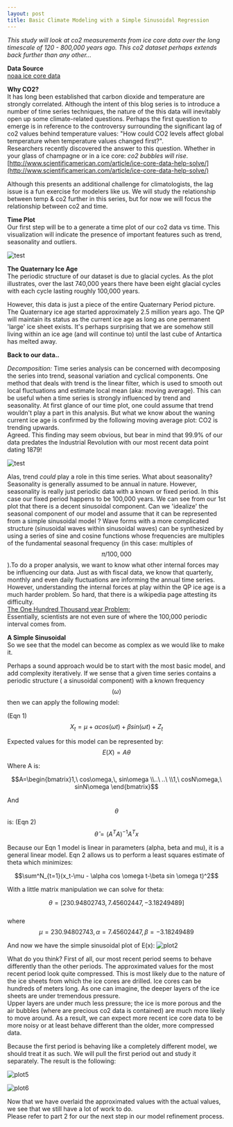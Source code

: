 ```yaml
---
layout: post    
title: Basic Climate Modeling with a Simple Sinusoidal Regression
---
```


*This study will look at co2 measurements from ice core data over the long timescale of 120 - 800,000 years ago.  This co2 dataset perhaps extends back further than any other...*

**Data Source**  
[noaa ice core data](https://www.ncdc.noaa.gov/cdo/f?p=519:1:::::P1_STUDY_ID:15076)

**Why CO2?**  
It has long been established that carbon dioxide and temperature are strongly correlated.  Although the intent of this blog series is to introduce a number of time series techniques, the nature of the this data will inevitably open up some climate-related questions.
Perhaps the first question to emerge is in reference to the controversy surrounding the significant lag of co2 values behind temperature values:  "How could CO2 levels affect global temperature when temperature values changed first?".   
Researchers recently discovered the answer to this question.  Whether in your glass of champagne or in a ice core: *co2 bubbles will rise*.
[http://www.scientificamerican.com/article/ice-core-data-help-solve/](http://www.scientificamerican.com/article/ice-core-data-help-solve/)

Although this presents an additional challenge for climatologists, the lag issue is a fun exercise for modelers like us.
We will study the relationship between temp & co2 further in this series, but for now we will focus the relationship between co2 and time.

**Time Plot**  
Our first step will be to a generate a time plot of our co2 data vs time.
This visualization will indicate the presence of important features such as trend, seasonality and outliers.

![test](https://github.com/julialintern/julialintern.github.io/raw/master/images/Plot_1.png)

**The Quaternary Ice Age**  
The periodic structure of our dataset is due to glacial cycles.  As the plot illustrates, over the last 740,000 years there have
been eight glacial cycles with each cycle lasting roughly 100,000 years.  

However, this data is just a piece of the entire Quaternary Period picture.  The Quaternary ice age started approximately 2.5 million years ago.  The QP will maintain its status as the current ice age as long as one permanent 'large' ice sheet exists.   It's perhaps surprising that we are somehow still living within an ice age (and will continue to) until the last cube of Antartica has melted away.

**Back to our data..**    

*Decomposition:*   Time series analysis can be concerned with decomposing the series into trend, seasonal variation and cyclical components.  One method that deals with trend is the linear filter, which is used to smooth out local fluctuations and estimate local mean (aka: moving average).   This can be useful when a time series is strongly influenced by trend and seasonality.   At first glance of our time plot, one could assume that trend wouldn't play a part in this analysis.  But what we know about the waning current ice age is confirmed by the following moving average plot: CO2 is trending upwards.   
Agreed. This finding may seem obvious, but bear in mind that 99.9% of our data predates the Industrial Revolution with our most recent data point dating 1879!

![test](https://github.com/julialintern/julialintern.github.io/raw/master/images/Plott_3.png)

Alas, trend *could* play a role in this time series. What about seasonality?  
Seasonality is generally assumed to be annual in nature.  However, seasonality is really just periodic data with a known or fixed period. In this case our fixed period happens to be 100,000 years.   We can see from our 1st plot that there is a decent sinusoidal component.
Can we 'idealize' the seasonal component of our model and assume that it can be represented from a simple sinusoidal model ?   Wave forms with a more complicated structure (sinusoidal waves within sinusoidal waves) can be synthesized by using a series of sine and cosine functions whose frequencies are multiples of the fundamental seasonal frequency (in this case: multiples of $$\pi/100,000$$).To do a proper analysis, we want to know what other internal forces may be influencing our data.   Just as with fiscal data, we know that quarterly, monthly and even daily fluctuations are informing the annual time series.  However, understanding the internal forces at play within the QP ice age is a much harder problem.  So hard, that there is a wikipedia page attesting its difficulty.  
[The One Hundred Thousand year Problem:](https://en.wikipedia.org/wiki/100,000-year_problem)   
Essentially, scientists are not even sure of where the 100,000 periodic interval comes from.

**A Simple Sinusoidal**  
So we see that the model can become as complex as we would like to make it.

Perhaps a sound approach would be to start with the most basic model, and add complexity iteratively.
If we sense that a given time series contains a periodic structure ( a sinusoidal component) with a known frequency $$(\omega)$$ then we can apply the following model:

(Eqn 1)  
$$X_t=\mu +\alpha cos(\omega t)+\beta sin(\omega t) + Z_t$$

Expected values for this model can be represented by:  
$$ E(X)= A\theta$$

Where A is:

$$A=\begin{bmatrix}1,\    cos\omega,\, sin\omega \\..\ ..\ \\1,\ cosN\omega,\ sinN\omega \end{bmatrix}$$

And $$\theta$$ is: (Eqn 2)    
$$\hat{\theta} = (A^TA)^{-1}A^Tx$$

Because our Eqn 1 model is linear in parameters (alpha, beta and mu), it is a general linear model.
Eqn 2 allows us to perform a least squares estimate of theta which minimizes:

$$\sum^N_{t=1}(x_t-\mu - \alpha cos \omega t-\beta sin \omega t)^2$$

With a little matrix manipulation we can solve for theta:

$$ \theta = [ 230.94802743,    7.45602447,   -3.18249489]$$  
where  
$$ \mu= 230.94802743, \alpha=7.45602447, \beta = -3.18249489 $$

And now we have the simple sinusoidal plot of E(x):
![plot2](https://github.com/julialintern/julialintern.github.io/raw/master/images/Plot_2.png)

What do you think?  First of all, our most recent period seems to behave differently than the other periods.
The approximated values for the most recent period look quite compressed.
This is most likely due to the nature of the ice sheets from which the ice cores are drilled.
Ice cores can be hundreds of meters long.  As one can imagine, the deeper layers of the ice sheets are under tremendous pressure.  
Upper layers are under much less pressure; the ice is more porous and the air bubbles
(where are precious co2 data is contained) are much more likely to move around.  As a result, we can expect more recent ice core data to be more noisy or at least behave different than the older, more compressed data.

Because the first period is behaving like a completely different model, we should treat it as such.
We will pull the first period out and study it separately.    The result is the following:

![plot5](https://github.com/julialintern/julialintern.github.io/raw/master/images/Plot_5.png)

![plot6](https://github.com/julialintern/julialintern.github.io/raw/master/images/Plot_6.png)

Now that we have overlaid the approximated values with the actual values, we see that we still have a lot of work to do.  
Please refer to part 2 for our the next step in our model refinement process.



